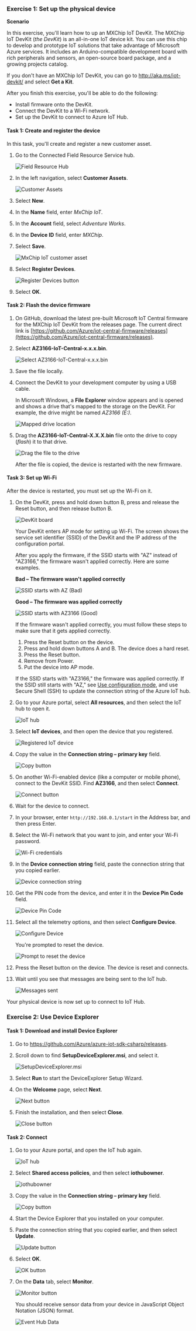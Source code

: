 ### Exercise 1: Set up the physical device

**Scenario**

In this exercise, you'll learn how to up an MXChip IoT DevKit. The MXChip IoT DevKit (*the DevKit*) is an all-in-one IoT device kit. You can use this chip to develop and prototype IoT solutions that take advantage of Microsoft Azure services. It includes an Arduino-compatible development board with rich peripherals and sensors, an open-source board package, and a growing projects catalog.

If you don't have an MXChip IoT DevKit, you can go to <http://aka.ms/iot-devkit/> and select **Get a Kit**.

After you finish this exercise, you'll be able to do the following:

- Install firmware onto the DevKit.
- Connect the DevKit to a Wi-Fi network.
- Set up the DevKit to connect to Azure IoT Hub.

#### Task 1: Create and register the device
In this task, you'll create and register a new customer asset.

1. Go to the Connected Field Resource Service hub.

    ![Field Resource Hub](../media/1-ie-unit2.png)

2. In the left navigation, select **Customer Assets**.

    ![Customer Assets](../media/2-ie-unit2.png)

3. Select **New**.
4. In the **Name** field, enter *MxChip IoT*.
5. In the **Account** field, select *Adventure Works*.
6. In the **Device ID** field, enter *MXChip*.
7. Select **Save**.

    ![MxChip IoT customer asset](../media/3-ie-unit2.png)

8. Select **Register Devices**.

    ![Register Devices button](../media/4-ie-unit2.png)

9. Select **OK**.

#### Task 2: Flash the device firmware

1. On GitHub, download the latest pre-built Microsoft IoT Central firmware for the MXChip IoT DevKit from the releases page. The current direct link is [https://github.com/Azure/iot-central-firmware/releases](https://github.com/Azure/iot-central-firmware/releases).

2. Select **AZ3166-IoT-Central-x.x.x.bin**.

    ![Select AZ3166-IoT-Central-x.x.x.bin](../media/5-ie-unit2.png)

3. Save the file locally.
4. Connect the DevKit to your development computer by using a USB cable.

    In Microsoft Windows, a **File Explorer** window appears and is opened and shows a drive that's mapped to the storage on the DevKit. For example, the drive might be named *AZ3166 (E:)*.

    ![Mapped drive location](../media/6-ie-unit2.png)

5. Drag the **AZ3166-IoT-Central-X.X.X.bin** file onto the drive to copy (*flash*) it to that drive.

    ![Drag the file to the drive](../media/7-ie-unit2.png)

    After the file is copied, the device is restarted with the new firmware.

#### Task 3: Set up Wi-Fi

After the device is restarted, you must set up the Wi-Fi on it.

1. On the DevKit, press and hold down button B, press and release the Reset button, and then release button B.

    ![DevKit board](../media/8-ie-unit2.png)

    Your DevKit enters AP mode for setting up Wi-Fi. The screen shows the service set identifier (SSID) of the DevKit and the IP address of the configuration portal.

    After you apply the firmware, if the SSID starts with "AZ" instead of "AZ3166," the firmware wasn't applied correctly. Here are some examples.

    **Bad – The firmware wasn't applied correctly**

    ![SSID starts with AZ (Bad)](../media/10-ie-unit2.png)

    **Good – The firmware was applied correctly**

    ![SSID starts with AZ3166 (Good)](../media/11-ie-unit2.png)

    If the firmware wasn't applied correctly, you must follow these steps to make sure that it gets applied correctly.

    1. Press the Reset button on the device.
    2. Press and hold down buttons A and B. The device does a hard reset.
    3. Press the Reset button.
    4. Remove from Power.
    5. Put the device into AP mode.

	If the SSID starts with "AZ3166," the firmware was applied correctly. If the SSID still starts with "AZ," see [Use configuration mode](https://microsoft.github.io/azure-iot-developer-kit/docs/use-configuration-mode/), and use Secure Shell (SSH) to update the connection string of the Azure IoT hub.

2. Go to your Azure portal, select **All resources**, and then select the IoT hub to open it.

    ![IoT hub](../media/12-ie-unit2.png)

3. Select **IoT devices**, and then open the device that you registered.

    ![Registered IoT device](../media/13-ie-unit2.png)

4. Copy the value in the **Connection string – primary key** field.

    ![Copy button](../media/14-ie-unit2.png)

5. On another Wi-Fi-enabled device (like a computer or mobile phone), connect to the DevKit SSID. Find **AZ3166**, and then select **Connect**.

    ![Connect button](../media/15-ie-unit2.png)

6. Wait for the device to connect.
7. In your browser, enter `http://192.168.0.1/start` in the Address bar, and then press Enter.
8. Select the Wi-Fi network that you want to join, and enter your Wi-Fi password.

    ![Wi-Fi credentials](../media/16-ie-unit2.png)

9. In the **Device connection string** field, paste the connection string that you copied earlier.

    ![Device connection string](../media/17-ie-unit2.png)

10. Get the PIN code from the device, and enter it in the **Device Pin Code** field.

    ![Device Pin Code](../media/18-ie-unit2.png)

11. Select all the telemetry options, and then select **Configure Device**.

    ![Configure Device](../media/19-ie-unit2.png)

    You're prompted to reset the device.

    ![Prompt to reset the device](../media/20-ie-unit2.png)

12. Press the Reset button on the device. The device is reset and connects.
13. Wait until you see that messages are being sent to the IoT hub.

    ![Messages sent](../media/21-ie-unit2.png)

Your physical device is now set up to connect to IoT Hub.

### Exercise 2: Use Device Explorer

#### Task 1: Download and install Device Explorer

1. Go to <https://github.com/Azure/azure-iot-sdk-csharp/releases>.
2. Scroll down to find **SetupDeviceExplorer.msi**, and select it.

    ![SetupDeviceExplorer.msi](../media/22-ie-unit2.png)

3. Select **Run** to start the DeviceExplorer Setup Wizard.
4. On the **Welcome** page, select **Next**.

    ![Next button](../media/23-ie-unit2.png)

5. Finish the installation, and then select **Close**.

    ![Close button](../media/24-ie-unit2.png)

#### Task 2: Connect

1. Go to your Azure portal, and open the IoT hub again.

    ![IoT hub](../media/25-ie-unit2.png)

2. Select **Shared access policies**, and then select **iothubowner**.

    ![iothubowner](../media/26-ie-unit2.png)

3. Copy the value in the **Connection string – primary key** field.

    ![Copy button](../media/27-ie-unit2.png)

4. Start the Device Explorer that you installed on your computer.
5. Paste the connection string that you copied earlier, and then select **Update**.

    ![Update button](../media/28-ie-unit2.png)

6. Select **OK**.

    ![OK button](../media/29-ie-unit2.png)

7. On the **Data** tab, select **Monitor**.

    ![Monitor button](../media/30-ie-unit2.png)

    You should receive sensor data from your device in JavaScript Object Notation (JSON) format.

    ![Event Hub Data](../media/31-ie-unit2.png)

